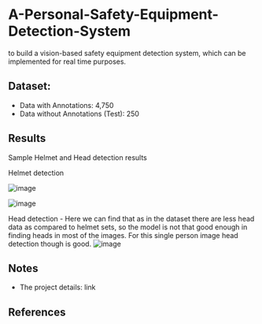 # A-Personal-Safety-Equipment-Detection-System
to build a vision-based safety equipment detection system, which can be implemented for real time purposes.  

## Dataset:
* Data with Annotations: 4,750
* Data without Annotations (Test): 250

## Results
Sample Helmet and Head detection results 

Helmet detection

![image](https://user-images.githubusercontent.com/65400703/194767023-2450ddc6-d23e-492a-8cbb-0ffb3e95188e.png)

![image](https://user-images.githubusercontent.com/65400703/194767060-1c16a96a-b446-4622-ae9c-3bbdb8a65ee0.png)


Head detection - Here we can find that as in the dataset there are less head data as compared to helmet sets, so the model is not that good enough in finding heads in most of the images. For this single person image head detection though is good.
![image](https://user-images.githubusercontent.com/65400703/194767155-02cee6d9-5296-4d81-b00e-a4f9fe94191b.png)

## Notes
* The project details: link

## References 
